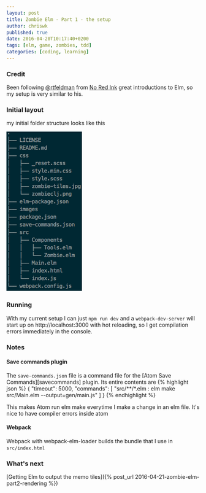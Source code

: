 ```yaml
---
layout: post
title: Zombie Elm - Part 1 - the setup
author: chriswk
published: true
date: 2016-04-20T10:17:40+0200
tags: [elm, game, zombies, tdd]
categories: [coding, learning]
---
```


### Credit

Been following [@rtfeldman][rtfeldman] from [No Red Ink][noredink]
great introductions to Elm, so my setup is very similar to his.

### Initial layout
my initial folder structure looks like this

![Directory layout][tree]


### Running
With my current setup I can just `npm run dev` and a `webpack-dev-server` will start up on http://localhost:3000
with hot reloading, so I get compilation errors immediately in the console.


### Notes

#### Save commands plugin
The `save-commands.json` file is a command file for the [Atom Save Commands][savecommands] plugin. Its entire contents are
{% highlight json %}
{
  "timeout": 5000,
  "commands": [
    "src/**/*.elm : elm make src/Main.elm --output=gen/main.js"
  ]
}
{% endhighlight %}

This makes Atom run elm make everytime I make a change in an elm file.
It's nice to have compiler errors inside atom


#### Webpack

Webpack with webpack-elm-loader builds the bundle that I use in `src/index.html`

### What's next

[Getting Elm to output the memo tiles]({% post_url 2016-04-21-zombie-elm-part2-rendering %})

[rtfeldman]:https://www.twitter.com/rtfeldman
[noredink]:https://www.noredink.com/
[tree]:/images/2016-04-tree.png
